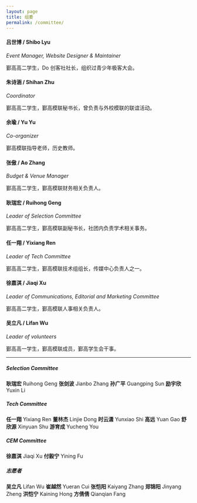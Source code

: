 ```yaml
---
layout: page
title: 组委
permalink: /committee/
---
```


#### 吕世博 / Shibo Lyu
*Event Manager, Website Designer & Maintainer*

鄞高高二学生，Do 创客社社长，组织过青少年极客大会。

#### 朱诗涵 / Shihan Zhu
*Coordinator*

鄞高高二学生，鄞高模联秘书长，曾负责与外校模联的联谊活动。

#### 余瑜 / Yu Yu
*Co-organizer*

鄞高模联指导老师，历史教师。

#### 张傲 / Ao Zhang
*Budget & Venue Manager*

鄞高高二学生，鄞高模联财务相关负责人。

#### 耿瑞宏 / Ruihong Geng
*Leader of Selection Committee*

鄞高高二学生，鄞高模联副秘书长，社团内负责学术相关事务。

#### 任一翔 / Yixiang Ren
*Leader of Tech Committee*

鄞高高二学生，鄞高模联技术组组长，传媒中心负责人之一。

#### 徐嘉淇 / Jiaqi Xu
*Leader of Communications, Editorial and Marketing Committee*

鄞高高二学生，鄞高模联人事相关负责人。

#### 吴立凡 / Lifan Wu
*Leader of volunteers*

鄞高高一学生，鄞高模联成员，鄞高学生会干事。

--------------------------

##### Selection Committee
**耿瑞宏** Ruihong Geng **张剑波** Jianbo Zhang **孙广平** Guangping Sun **励宇欣** Yuxin Li

##### Tech Committee
**任一翔** Yixiang Ren **董林杰** Linjie Dong **时云潇** Yunxiao Shi **高远** Yuan Gao **舒欣源** Xinyuan Shu **游育成** Yucheng You

##### CEM Committee
**徐嘉淇** Jiaqi Xu **付毅宁** Yining Fu

##### 志愿者
**吴立凡** Lifan Wu **崔越然** Yueran Cui **张恺阳** Kaiyang Zhang **郑锦阳** Jinyang Zheng **洪恺宁** Kaining Hong **方倩倩** Qianqian Fang
